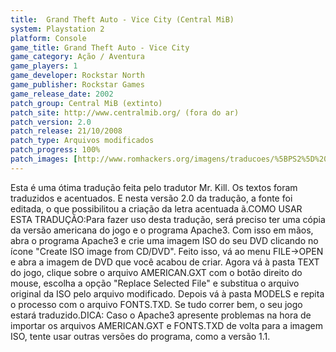 ```yaml
---
title:  Grand Theft Auto - Vice City (Central MiB)
system: Playstation 2
platform: Console
game_title: Grand Theft Auto - Vice City
game_category: Ação / Aventura
game_players: 1
game_developer: Rockstar North
game_publisher: Rockstar Games
game_release_date: 2002
patch_group: Central MiB (extinto)
patch_site: http://www.centralmib.org/ (fora do ar)
patch_version: 2.0
patch_release: 21/10/2008
patch_type: Arquivos modificados
patch_progress: 100%
patch_images: [http://www.romhackers.org/imagens/traducoes/%5BPS2%5D%20GTA%20-%20Vice%20City%20-%20Mr.%20Kill%20-%201.jpg,http://www.romhackers.org/imagens/traducoes/sem_imagem.gif,http://www.romhackers.org/imagens/traducoes/sem_imagem.gif]
---
```

Esta é uma ótima tradução feita pelo tradutor Mr. Kill. Os textos foram traduzidos e acentuados. E nesta versão 2.0 da tradução, a fonte foi editada, o que possibilitou a criação da letra acentuada ã.COMO USAR ESTA TRADUÇÃO:Para fazer uso desta tradução, será preciso ter uma cópia da versão americana do jogo e o programa Apache3. Com isso em mãos, abra o programa Apache3 e crie uma imagem ISO do seu DVD clicando no ícone "Create ISO image from CD/DVD". Feito isso, vá ao menu FILE->OPEN e abra a imagem de DVD que você acabou de criar. Agora vá à pasta TEXT do jogo, clique sobre o arquivo AMERICAN.GXT com o botão direito do mouse, escolha a opção "Replace Selected File" e substitua o arquivo original da ISO pelo arquivo modificado. Depois vá à pasta MODELS e repita o processo com o arquivo FONTS.TXD. Se tudo correr bem, o seu jogo estará traduzido.DICA: Caso o Apache3 apresente problemas na hora de importar os arquivos AMERICAN.GXT e FONTS.TXD de volta para a imagem ISO, tente usar outras versões do programa, como a versão 1.1.